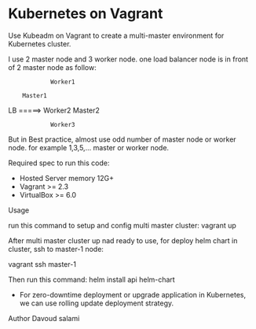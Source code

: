 Kubernetes on Vagrant
==

Use Kubeadm on Vagrant to create a multi-master environment for Kubernetes cluster.


I use 2 master node and 3 worker node. one load balancer node is in front of 2 master node as follow: 


				Worker1
                   
		Master1 
LB =====>			Worker2
		Master2 

				Worker3


But in Best practice, almost use odd number  of master node or worker node. for example 1,3,5,... master or worker node.


Required spec to run this code:
 - Hosted Server memory 12G+
 - Vagrant >= 2.3
 - VirtualBox >= 6.0

Usage

run this command to setup and config multi master cluster:
vagrant up

After multi master cluster up nad ready to use, for deploy helm chart in cluster, ssh to master-1 node:

 vagrant ssh master-1

Then run this command:
helm install api helm-chart



* For zero-downtime deployment or upgrade application in Kubernetes, we can use rolling update deployment strategy.


Author
Davoud salami
